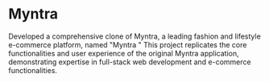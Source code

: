 # Myntra
Developed a comprehensive clone of Myntra, a leading fashion and lifestyle e-commerce platform, named "Myntra " This project replicates the core functionalities and user experience of the original Myntra application, demonstrating expertise in full-stack web development and e-commerce functionalities.
